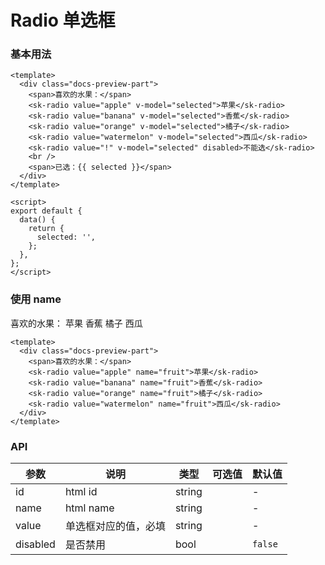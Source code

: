 # Radio 单选框

### 基本用法

<RadioBasic />

```vue
<template>
  <div class="docs-preview-part">
    <span>喜欢的水果：</span>
    <sk-radio value="apple" v-model="selected">苹果</sk-radio>
    <sk-radio value="banana" v-model="selected">香蕉</sk-radio>
    <sk-radio value="orange" v-model="selected">橘子</sk-radio>
    <sk-radio value="watermelon" v-model="selected">西瓜</sk-radio>
    <sk-radio value="!" v-model="selected" disabled>不能选</sk-radio>
    <br />
    <span>已选：{{ selected }}</span>
  </div>
</template>

<script>
export default {
  data() {
    return {
      selected: '',
    };
  },
};
</script>
```

### 使用 name

<div class="docs-preview-part">
  <span>喜欢的水果：</span>
  <sk-radio value="apple" name="fruit">苹果</sk-radio>
  <sk-radio value="banana" name="fruit">香蕉</sk-radio>
  <sk-radio value="orange" name="fruit">橘子</sk-radio>
  <sk-radio value="watermelon" name="fruit">西瓜</sk-radio>
</div>

```vue
<template>
  <div class="docs-preview-part">
    <span>喜欢的水果：</span>
    <sk-radio value="apple" name="fruit">苹果</sk-radio>
    <sk-radio value="banana" name="fruit">香蕉</sk-radio>
    <sk-radio value="orange" name="fruit">橘子</sk-radio>
    <sk-radio value="watermelon" name="fruit">西瓜</sk-radio>
  </div>
</template>
```

### API

| 参数     | 说明                 | 类型   | 可选值 | 默认值  |
| -------- | -------------------- | ------ | ------ | ------- |
| id       | html id              | string |        | -       |
| name     | html name            | string |        | -       |
| value    | 单选框对应的值，必填 | string |        | -       |
| disabled | 是否禁用             | bool   |        | `false` |
